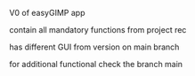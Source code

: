 V0 of easyGIMP app

contain all mandatory functions from project rec

has different GUI from version on main branch

for additional functional check the branch main
